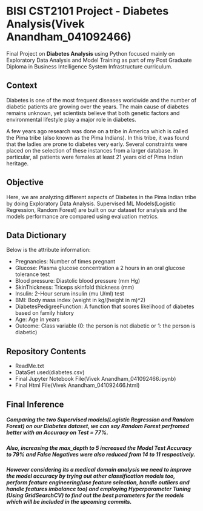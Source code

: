 # BISI CST2101 Project - Diabetes Analysis(Vivek Anandham_041092466)
Final Project on **Diabetes Analysis** using Python focused mainly on Exploratory Data Analysis and Model Training as part of my Post Graduate Diploma in Business Intelligence System Infrastructure curriculum.

## Context
Diabetes is one of the most frequent diseases worldwide and the number of diabetic patients are growing over the years. The main cause of diabetes remains unknown, yet scientists believe that both genetic factors and environmental lifestyle play a major role in diabetes.

A few years ago research was done on a tribe in America which is called the Pima tribe (also known as the Pima Indians). In this tribe, it was found that the ladies are prone to diabetes very early. Several constraints were placed on the selection of these instances from a larger database. In particular, all patients were females at least 21 years old of Pima Indian heritage.

## Objective
Here, we are analyzing different aspects of Diabetes in the Pima Indian tribe by doing Exploratory Data Analysis. Supervised ML Models(Logistic Regression, Random Forest) are built on our dataset for analysis and the models performance are compared using evaluation metrics.

## Data Dictionary
Below is the attribute information:
<ul>
<li> Pregnancies: Number of times pregnant</li>
<li> Glucose: Plasma glucose concentration a 2 hours in an oral glucose tolerance test</li>
<li> Blood pressure: Diastolic blood pressure (mm Hg)</li>
<li> SkinThickness: Triceps skinfold thickness (mm)</li>
<li> Insulin: 2-Hour serum insulin (mu U/ml) test</li>
<li> BMI: Body mass index (weight in kg/(height in m)^2)</li>
<li> DiabetesPedigreeFunction: A function that scores likelihood of diabetes based on family history</li>
<li> Age: Age in years</li>
<li> Outcome: Class variable (0: the person is not diabetic or 1: the person is diabetic)</li>
  </ul>

## Repository Contents
<ul>
  <li>ReadMe.txt</li>
  <li>DataSet used(diabetes.csv)</li>
  <li>Final Jupyter Notebook File(Vivek Anandham_041092466.ipynb)</li>
  <li>Final Html File(Vivek Anandham_041092466.html)</li>
  </ul>
  
## Final Inference
##### Comparing the two Supervised models(Logistic Regression and Random Forest) on our Diabetes dataset, we can say Random Forest perfromed better with an Accuracy on Test = 77%.
##### Also, increasing the max_depth to 5 increased the Model Test Accuracy to 79% and False Negatives were also reduced from 14 to 11 respectively.
##### However considering its a medical domain analysis we need to improve the model accuracy by trying out other classification models too, perform feature engineering(use feature selection, handle outliers and handle features imbalance too) and employing Hyperparameter Tuning (Using GridSearchCV) to find out the best parameters for the models which will be included in the upcoming commits.
